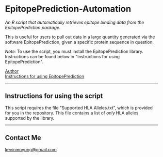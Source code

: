 # EpitopePrediction-Automation

_An R script that automatically retrieves epitope binding data from the EpitopePrediction package._

This is useful for users to pull out data in a large quantity generated via the software EpitopePrediction, given a specific protein sequence in question.

_Note:_ To use the script, you must install the EpitopePrediction library. Instructions can be found below in "Instructions for using EpitopePrediction".

[Author](https://github.com/jtextor/epitope-prediction)  
[Instructions for using EpitopePrediction](http://johannes-textor.name/R/epitope-prediction-using-r.html) 

* * * 

## Instructions for using the script

This script requires the file "Supported HLA Alleles.txt", which is provided for you in the repository. This file contains a list of *only* HLA alleles supported by the library.

* * *

## Contact Me

kevinmoyung@gmail.com
